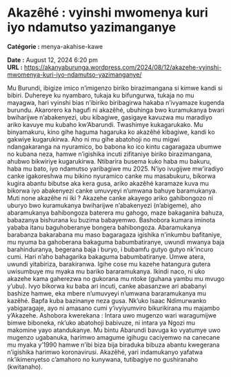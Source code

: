 # Akazêhé : vyinshi mwomenya kuri iyo ndamutso yazimanganye

**Catégorie :** menya-akahise-kawe

**Date :** August 12, 2024 6:20 pm  
**URL :** https://akanyaburunga.wordpress.com/2024/08/12/akazehe-vyinshi-mwomenya-kuri-iyo-ndamutso-yazimanganye/

Mu Burundi, ibigize imico n’imigenzo biriko birazimangana si kimwe kandi si bibiri. Duhereye ku nyambaro, tukaja ku bifungurwa, tukaja no mu mayagwa, hari vyinshi bias n’ibiriko biribagirwa hakaba n’ivyamaze kugenda burundu. Akarorero ka hagufi ni akazêhé, ubuhinga bwo kuramukanya bwari bwiharijwe n’abakenyezi, ubu kibagiwe, gasigaye kavuzwa mu maradiyo ariko kavuye mu kubaho kw’Abarundi. Twashimye kukagarukako.
Mu binyamakuru, kino gihe haguma hagaruka ko akazêhé kibagiwe, kandi ko gakwiye kugarukirwa. Aho ni mu gihe abatohoji no mu migwi ndangakaranga na nyuramico, bo babona ko ico kintu cagaragaza ubumwe no kubana neza, hamwe n’igishika incuti zifitaniye biriko birazimangana, ahubwo bikwiriye kugarukirwa.
Ntibarira busema kuko haba mu bakuru, haba mu bato, iyo ndamutso yaribagiwe mu 2025. N’iyo ivugijwe mw’iradiyo canke igakoreshwa mu bikino nyuramico canke mu masabukuru, bikorwa kugira abantu bibutse aka kera gusa, ariko akazêhé karamaze kuva mu bikorwa iyo abakenyezi canke umuvyeyi n’umwana bahuye baramukanya.
Muti none akazêhe ni iki ?
Akazehe canke akayego ariko gahibongozo ni uburyo bwo kuramukanya bwiharijwe n’abakenyezi (n’abigeme), aho abaramukanya bahibongoza baterera mu gahogo, maze bakaganira bahuza, babazanya bishurana ku buzima babayemwo. Bashobora kumara iminota yababa itanu baguhoberanye bongera bahibongoza.
Abaramukanya barabanza bakarabana mu maso bagaragaza igishika n’inkumbu bafitaniye, mu nyuma ba gahoberana bakaguma babumbatiranye, uwundi mwanya baja barahinduranya, begerana baja i buryo, i bubamfu gutyo gutyo nk’incuro cumi. Hari n’aho bahagarika bakaguma babumbatiranye. Umwe atera, uwundi yitabiriza, barakiranwa. Igihe cose mu kazehe hatangura gutera uwisumbuye mu myaka mu bariko bararamukanya. Ikindi naco, ni uko akazehe kama gaherezwa no gukorana mu ntoke (guhana yambu mu mvugo y’ubu). Ivyo bikorwa ku baba ari incuti, canke abasanzwe ari ababanyi bashize hamwe, eka mbere n’umuvyeyi n’umwana bararamukanya mu kazêhé. Bapfa kuba bazinanye neza gusa.
Nk’uko Isaac Ndimurwanko yabigaragaje, ayo ni amasano cumi y’ivyiyumviro bikurikirana mu majambo y’Akazehe. Ashobora kwerekana :
Intara uwo mugenzo wari waragumijwe bimwe biboneka, nk’uko abatohoji babivuze, ni intara ya Ngozi mu makomine yayo atandukanye.
Mu bintu Abarundi bavuga ko vyatumye uwo mugenzo ugabanuka, harimwo amagume igihugu caciyemwo na canecane mu myaka y’1990 hamwe n’ibi biza bija biraduka bibuza abantu kwegerana n’igishika harimwo koronavirusi.
Akazêhé, yari indamukanyo yafatwa nk’ikimenyetso c’amahoro no kunywana, tutibagiye no gushiranaho (kwitanaho).
